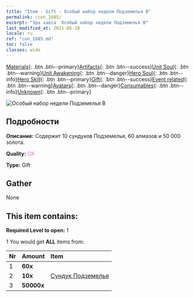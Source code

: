 ```yaml
---
title: "Item - Gift - Особый набор недели Подземелья B"
permalink: /con_1685/
excerpt: "Эра хаоса  Особый набор недели Подземелья B"
last_modified_at: 2021-05-18
locale: ru
ref: "con_1685.md"
toc: false
classes: wide
---
```

 [Materials](/ItemsRU/){: .btn .btn--primary}[Artifacts](/ItemsRU/Artifacts/){: .btn .btn--success}[Unit Soul](/ItemsRU/UnitSoul/){: .btn .btn--warning}[Unit Awakening](/ItemsRU/UnitAwakening/){: .btn .btn--danger}[Hero Soul](/ItemsRU/HeroSoul/){: .btn .btn--info}[Hero Skill](/ItemsRU/HeroSkill/){: .btn .btn--primary}[Gift](/ItemsRU/Gift/){: .btn .btn--success}[Event related](/ItemsRU/Events/){: .btn .btn--warning}[Avatars](/ItemsRU/Avatars/){: .btn .btn--danger}[Consumables](/ItemsRU/Consumables/){: .btn .btn--info}[Unknown](/ItemsRU/Unknown/){: .btn .btn--primary}

 ![Особый набор недели Подземелья B](/images/t/i_907220.png)

## Подробности
 **Описание:** Содержит 10 сундуков Подземелья, 60 алмазов и 50 000 золота.

 **Quality:** <span style="color: #DA70D6">OK</span>

 **Type:** Gift

## Gather

  None

## This item contains:

 **Required Level to open:** 1

 1 You would get **ALL** items  from:

  | Nr | Amount |     Item    |
  |:---|:-------|:------------|
  | 1 |  **60x** | <i class="fas fa-gem"/> |  | 
  | 2 |  **10x** | [Сундук Подземелья](/ItemsRU/con_1276/) |  | 
  | 3 |  **50000x** | <i class="fas fa-coins"/> |  | 

